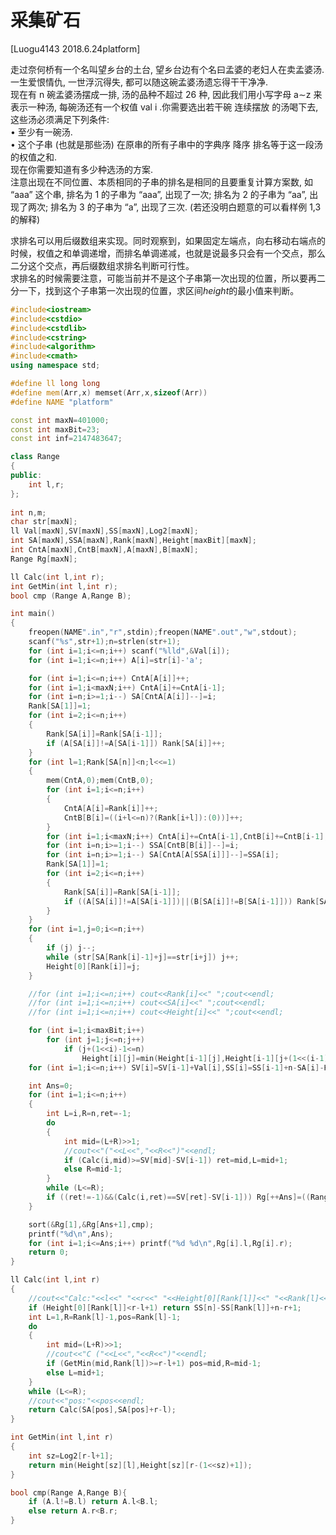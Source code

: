 # 采集矿石
[Luogu4143 2018.6.24platform]

走过奈何桥有一个名叫望乡台的土台, 望乡台边有个名曰孟婆的老妇人在卖孟婆汤. 一生爱恨情仇, 一世浮沉得失, 都可以随这碗孟婆汤遗忘得干干净净.  
现在有 n 碗孟婆汤摆成一排, 汤的品种不超过 26 种, 因此我们用小写字母 a∼z 来表示一种汤, 每碗汤还有一个权值 val i .你需要选出若干碗 连续摆放 的汤喝下去, 这些汤必须满足下列条件:  
• 至少有一碗汤.  
• 这个子串 (也就是那些汤) 在原串的所有子串中的字典序 降序 排名等于这一段汤的权值之和.  
现在你需要知道有多少种选汤的方案.  
注意出现在不同位置、本质相同的子串的排名是相同的且要重复计算方案数, 如 “aaa” 这个串, 排名为 1 的子串为 “aaa”, 出现了一次; 排名为 2 的子串为 “aa”, 出现了两次; 排名为 3 的子串为 “a”, 出现了三次. (若还没明白题意的可以看样例 1,3 的解释)

求排名可以用后缀数组来实现。同时观察到，如果固定左端点，向右移动右端点的时候，权值之和单调递增，而排名单调递减，也就是说最多只会有一个交点，那么二分这个交点，再后缀数组求排名判断可行性。  
求排名的时候需要注意，可能当前并不是这个子串第一次出现的位置，所以要再二分一下，找到这个子串第一次出现的位置，求区间$height$的最小值来判断。

```cpp
#include<iostream>
#include<cstdio>
#include<cstdlib>
#include<cstring>
#include<algorithm>
#include<cmath>
using namespace std;

#define ll long long
#define mem(Arr,x) memset(Arr,x,sizeof(Arr))
#define NAME "platform"

const int maxN=401000;
const int maxBit=23;
const int inf=2147483647;

class Range
{
public:
	int l,r;
};
	
int n,m;
char str[maxN];
ll Val[maxN],SV[maxN],SS[maxN],Log2[maxN];
int SA[maxN],SSA[maxN],Rank[maxN],Height[maxBit][maxN];
int CntA[maxN],CntB[maxN],A[maxN],B[maxN];
Range Rg[maxN];

ll Calc(int l,int r);
int GetMin(int l,int r);
bool cmp (Range A,Range B);

int main()
{
	freopen(NAME".in","r",stdin);freopen(NAME".out","w",stdout);
	scanf("%s",str+1);n=strlen(str+1);
	for (int i=1;i<=n;i++) scanf("%lld",&Val[i]);
	for (int i=1;i<=n;i++) A[i]=str[i]-'a';

	for (int i=1;i<=n;i++) CntA[A[i]]++;
	for (int i=1;i<maxN;i++) CntA[i]+=CntA[i-1];
	for (int i=n;i>=1;i--) SA[CntA[A[i]]--]=i;
	Rank[SA[1]]=1;
	for (int i=2;i<=n;i++)
	{
		Rank[SA[i]]=Rank[SA[i-1]];
		if (A[SA[i]]!=A[SA[i-1]]) Rank[SA[i]]++;
	}
	for (int l=1;Rank[SA[n]]<n;l<<=1)
	{
		mem(CntA,0);mem(CntB,0);
		for (int i=1;i<=n;i++)
		{
			CntA[A[i]=Rank[i]]++;
			CntB[B[i]=((i+l<=n)?(Rank[i+l]):(0))]++;
		}
		for (int i=1;i<maxN;i++) CntA[i]+=CntA[i-1],CntB[i]+=CntB[i-1];
		for (int i=n;i>=1;i--) SSA[CntB[B[i]]--]=i;
		for (int i=n;i>=1;i--) SA[CntA[A[SSA[i]]]--]=SSA[i];
		Rank[SA[1]]=1;
		for (int i=2;i<=n;i++)
		{
			Rank[SA[i]]=Rank[SA[i-1]];
			if ((A[SA[i]]!=A[SA[i-1]])||(B[SA[i]]!=B[SA[i-1]])) Rank[SA[i]]++;
		}
	}
	for (int i=1,j=0;i<=n;i++)
	{
		if (j) j--;
		while (str[SA[Rank[i]-1]+j]==str[i+j]) j++;
		Height[0][Rank[i]]=j;
	}

	//for (int i=1;i<=n;i++) cout<<Rank[i]<<" ";cout<<endl;
	//for (int i=1;i<=n;i++) cout<<SA[i]<<" ";cout<<endl;
	//for (int i=1;i<=n;i++) cout<<Height[i]<<" ";cout<<endl;

	for (int i=1;i<maxBit;i++)
		for (int j=1;j<=n;j++)
			if (j+(1<<i)-1<=n)
				Height[i][j]=min(Height[i-1][j],Height[i-1][j+(1<<(i-1))+1]);
	for (int i=1;i<=n;i++) SV[i]=SV[i-1]+Val[i],SS[i]=SS[i-1]+n-SA[i]-Height[0][i]+1,Log2[i]=log2(i);

	int Ans=0;
	for (int i=1;i<=n;i++)
	{
		int L=i,R=n,ret=-1;
		do
		{
			int mid=(L+R)>>1;
			//cout<<"("<<L<<","<<R<<")"<<endl;
			if (Calc(i,mid)>=SV[mid]-SV[i-1]) ret=mid,L=mid+1;
			else R=mid-1;
		}
		while (L<=R);
		if ((ret!=-1)&&(Calc(i,ret)==SV[ret]-SV[i-1])) Rg[++Ans]=((Range){i,ret});
	}

	sort(&Rg[1],&Rg[Ans+1],cmp);
	printf("%d\n",Ans);
	for (int i=1;i<=Ans;i++) printf("%d %d\n",Rg[i].l,Rg[i].r);
	return 0;
}

ll Calc(int l,int r)
{
	//cout<<"Calc:"<<l<<" "<<r<<" "<<Height[0][Rank[l]]<<" "<<Rank[l]<<endl;
	if (Height[0][Rank[l]]<r-l+1) return SS[n]-SS[Rank[l]]+n-r+1;
	int L=1,R=Rank[l]-1,pos=Rank[l]-1;
	do
	{
		int mid=(L+R)>>1;
		//cout<<"C ("<<L<<","<<R<<")"<<endl;
		if (GetMin(mid,Rank[l])>=r-l+1) pos=mid,R=mid-1;
		else L=mid+1;
	}
	while (L<=R);
	//cout<<"pos:"<<pos<<endl;
	return Calc(SA[pos],SA[pos]+r-l);
}

int GetMin(int l,int r)
{
	int sz=Log2[r-l+1];
	return min(Height[sz][l],Height[sz][r-(1<<sz)+1]);
}

bool cmp(Range A,Range B){
	if (A.l!=B.l) return A.l<B.l;
	else return A.r<B.r;
}
```